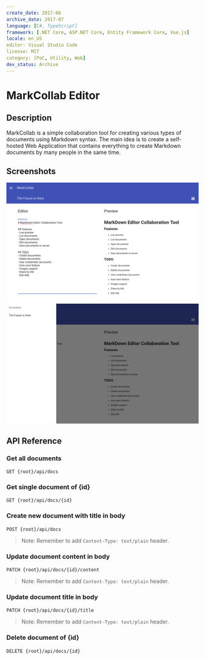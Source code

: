 ```yaml
---
create_date: 2017-06
archive_date: 2017-07
language: [C#, TypeScript]
framework: [.NET Core, ASP.NET Core, Entity Framework Core, Vue.js]
locale: en_US
editor: Visual Studio Code
license: MIT
category: [PoC, Utility, Web]
dev_status: Archive
---
```


# MarkCollab Editor

## Description

MarkCollab is a simple collaboration tool for creating various types of documents using Markdown syntax. The main idea is to create a self-hosted Web Application that contains everything to create Markdown documents by many people in the same time.

## Screenshots

![Editor View](web/docs/screenshots/editor.png)
![Sidenav](web/docs/screenshots/sidenav.png)

## API Reference

### Get all documents
```http
GET {root}/api/docs
```

### Get single document of {id}
```http
GET {root}/api/docs/{id}
```

### Create new document with title in body
```http
POST {root}/api/docs
```
> Note: Remember to add `Content-Type: text/plain` header.

### Update document content in body
```http
PATCH {root}/api/docs/{id}/content
```
> Note: Remember to add `Content-Type: text/plain` header.

### Update document title in body
```http
PATCH {root}/api/docs/{id}/title
```
> Note: Remember to add `Content-Type: text/plain` header.

### Delete document of {id}
```http
DELETE {root}/api/docs/{id}
```